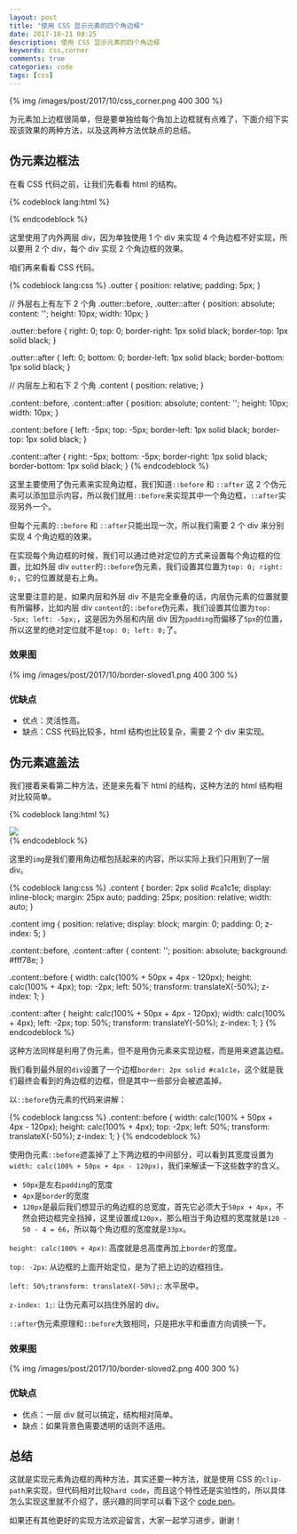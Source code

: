 ```yaml
---
layout: post
title: "使用 CSS 显示元素的四个角边框"
date: 2017-10-21 08:25
description: 使用 CSS 显示元素的四个角边框
keywords: css,corner
comments: true
categories: code
tags: [css]
---
```


{% img /images/post/2017/10/css_corner.png 400 300 %}

为元素加上边框很简单，但是要单独给每个角加上边框就有点难了，下面介绍下实现该效果的两种方法，以及这两种方法优缺点的总结。

<!--more-->

## 伪元素边框法

在看 CSS 代码之前，让我们先看看 html 的结构。

{% codeblock lang:html %}
<div class="outter">
  <div class="content"></div>
</div>
{% endcodeblock %}

这里使用了内外两层 div，因为单独使用 1 个 div 来实现 4 个角边框不好实现，所以要用 2 个 div，每个 div 实现 2 个角边框的效果。

咱们再来看看 CSS 代码。

{% codeblock lang:css %}
.outter {
  position: relative;
  padding: 5px;
}

// 外层右上有左下 2 个角
.outter::before,
.outter::after {
  position: absolute;
  content: '';
  height: 10px;
  width: 10px;
}

.outter::before {
  right: 0;
  top: 0;
  border-right: 1px solid black;
  border-top: 1px solid black;
}

.outter::after {
  left: 0;
  bottom: 0;
  border-left: 1px solid black;
  border-bottom: 1px solid black;
}

// 内层左上和右下 2 个角
.content {
  position: relative;
}

.content::before,
.content::after {
  position: absolute;
  content: '';
  height: 10px;
  width: 10px;
}

.content::before {
  left: -5px;
  top: -5px;
  border-left: 1px solid black;
  border-top: 1px solid black;
}

.content::after {
  right: -5px;
  bottom: -5px;
  border-right: 1px solid black;
  border-bottom: 1px solid black;
}
{% endcodeblock %}

这里主要使用了伪元素来实现角边框，我们知道`::before` 和 `::after` 这 2 个伪元素可以添加显示内容，所以我们就用`::before`来实现其中一个角边框，`::after`实现另外一个。

但每个元素的`::before` 和 `::after`只能出现一次，所以我们需要 2 个 div 来分别实现 4 个角边框的效果。

在实现每个角边框的时候，我们可以通过绝对定位的方式来设置每个角边框的位置，比如外层 div `outter`的`::before`伪元素，我们设置其位置为`top: 0; right: 0;`，它的位置就是右上角。

这里要注意的是，如果内层和外层 div 不是完全重叠的话，内层伪元素的位置就要有所偏移，比如内层 div `content`的`::before`伪元素，我们设置其位置为`top: -5px; left: -5px;`，这是因为外层和内层 div 因为`padding`而偏移了`5px`的位置，所以这里的绝对定位就不是`top: 0; left: 0;`了。

### 效果图

{% img /images/post/2017/10/border-sloved1.png 400 300 %}

### 优缺点

* 优点：灵活性高。
* 缺点：CSS 代码比较多，html 结构也比较复杂，需要 2 个 div 来实现。

## 伪元素遮盖法

我们接着来看第二种方法，还是来先看下 html 的结构，这种方法的 html 结构相对比较简单。

{% codeblock lang:html %}
<div class="content">
  <img src="your/image/path" />
</div>
{% endcodeblock %}

这里的`img`是我们要用角边框包括起来的内容，所以实际上我们只用到了一层 div。

{% codeblock lang:css %}
.content {
  border: 2px solid #ca1c1e;
  display: inline-block;
  margin: 25px auto;
  padding: 25px;
  position: relative;
  width: auto;
}

.content img {
  position: relative;
  display: block;
  margin: 0;
  padding: 0;
  z-index: 5;
}

.content::before,
.content::after {
  content: '';
  position: absolute;
  background: #fff78e;
}

.content::before {
  width: calc(100% + 50px + 4px - 120px);
  height: calc(100% + 4px);
  top: -2px;
  left: 50%;
  transform: translateX(-50%);
  z-index: 1;
}

.content::after {
  height: calc(100% + 50px + 4px - 120px);
  width: calc(100% + 4px);
  left: -2px;
  top: 50%;
  transform: translateY(-50%);
  z-index: 1;
}
{% endcodeblock %}

这种方法同样是利用了伪元素，但不是用伪元素来实现边框，而是用来遮盖边框。

我们看到最外层的`div`设置了一个边框`border: 2px solid #ca1c1e`，这个就是我们最终会看到的角边框的边框，但是其中一些部分会被遮盖掉。

以`::before`伪元素的代码来讲解：

{% codeblock lang:css %}
.content::before {
  width: calc(100% + 50px + 4px - 120px);
  height: calc(100% + 4px);
  top: -2px;
  left: 50%;
  transform: translateX(-50%);
  z-index: 1;
}
{% endcodeblock %}

使用伪元素`::before`遮盖掉了上下两边框的中间部分，可以看到其宽度设置为`width: calc(100% + 50px + 4px - 120px)`，我们来解读一下这些数字的含义。

* `50px`是左右`padding`的宽度
* `4px`是`border`的宽度
* `120px`是最后我们想显示的角边框的总宽度，首先它必须大于`50px + 4px`，不然会把边框完全挡掉，这里设置成`120px`，那么相当于角边框的宽度就是`120 - 50 - 4 = 66`，所以每个角边框的宽度就是`33px`。

`height: calc(100% + 4px)`: 高度就是总高度再加上`border`的宽度。

`top: -2px`: 从边框的上面开始定位，是为了把上边的边框挡住。

`left: 50%;transform: translateX(-50%);`: 水平居中。

`z-index: 1;`: 让伪元素可以挡住外层的 div。

`::after`伪元素原理和`::before`大致相同，只是把水平和垂直方向调换一下。

### 效果图

{% img /images/post/2017/10/border-sloved2.png 400 300 %}

### 优缺点

* 优点：一层 div 就可以搞定，结构相对简单。
* 缺点：如果背景色需要透明的话则不适用。

## 总结
  
这就是实现元素角边框的两种方法，其实还要一种方法，就是使用 CSS 的`clip-path`来实现，但代码相对比较`hard code`，而且这个特性还是实验性的，所以具体怎么实现这里就不介绍了，感兴趣的同学可以看下这个 [code pen](https://codepen.io/bennettfeely/pen/NdVyvR)。
  
如果还有其他更好的实现方法欢迎留言，大家一起学习进步，谢谢！





